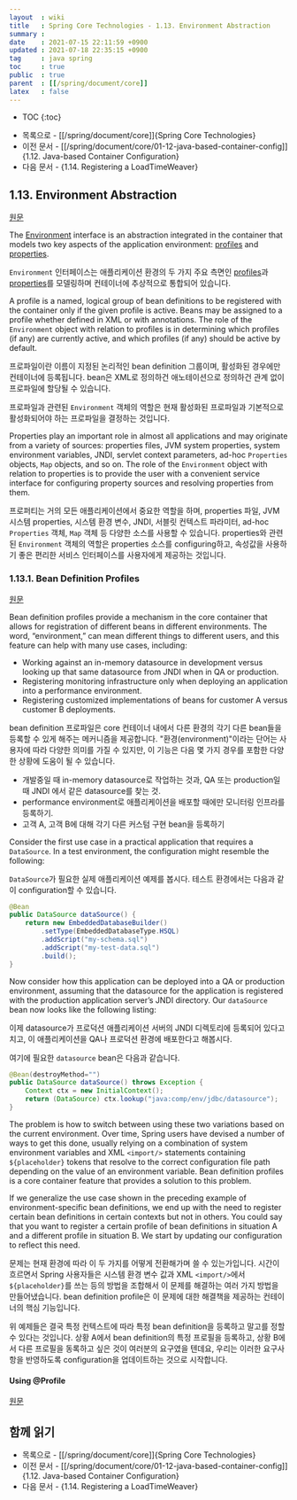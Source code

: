 ```yaml
---
layout  : wiki
title   : Spring Core Technologies - 1.13. Environment Abstraction
summary : 
date    : 2021-07-15 22:11:59 +0900
updated : 2021-07-18 22:35:15 +0900
tag     : java spring
toc     : true
public  : true
parent  : [[/spring/document/core]]
latex   : false
---
```

* TOC
{:toc}

- 목록으로 - [[/spring/document/core]]{Spring Core Technologies}
- 이전 문서 - [[/spring/document/core/01-12-java-based-container-config]]{1.12. Java-based Container Configuration}
- 다음 문서 - {1.14. Registering a LoadTimeWeaver}

## 1.13. Environment Abstraction

[원문]( https://docs.spring.io/spring-framework/docs/5.3.7/reference/html/core.html#beans-environment )

>
The [Environment]( https://docs.spring.io/spring-framework/docs/5.3.7/javadoc-api/org/springframework/core/env/Environment.html ) interface is an abstraction integrated in the container that models two key aspects of the application environment: [profiles]( https://docs.spring.io/spring-framework/docs/5.3.7/reference/html/core.html#beans-definition-profiles ) and [properties]( https://docs.spring.io/spring-framework/docs/5.3.7/reference/html/core.html#beans-property-source-abstraction ).

`Environment` 인터페이스는 애플리케이션 환경의 두 가지 주요 측면인 [profiles]( https://docs.spring.io/spring-framework/docs/5.3.7/reference/html/core.html#beans-definition-profiles )과 [properties]( https://docs.spring.io/spring-framework/docs/5.3.7/reference/html/core.html#beans-property-source-abstraction )를 모델링하며 컨테이너에 추상적으로 통합되어 있습니다.

>
A profile is a named, logical group of bean definitions to be registered with the container only if the given profile is active. Beans may be assigned to a profile whether defined in XML or with annotations. The role of the `Environment` object with relation to profiles is in determining which profiles (if any) are currently active, and which profiles (if any) should be active by default.

프로파일이란 이름이 지정된 논리적인 bean definition 그룹이며, 활성화된 경우에만 컨테이너에 등록됩니다.
bean은 XML로 정의하건 애노테이션으로 정의하건 관계 없이 프로파일에 할당될 수 있습니다.

프로파일과 관련된 `Environment` 객체의 역할은 현재 활성화된 프로파일과 기본적으로 활성화되어야 하는 프로파일을 결정하는 것입니다.

>
Properties play an important role in almost all applications and may originate from a variety of sources: properties files, JVM system properties, system environment variables, JNDI, servlet context parameters, ad-hoc `Properties` objects, `Map` objects, and so on. The role of the `Environment` object with relation to properties is to provide the user with a convenient service interface for configuring property sources and resolving properties from them.

프로퍼티는 거의 모든 애플리케이션에서 중요한 역할을 하며, properties 파일, JVM 시스템 properties, 시스템 환경 변수, JNDI, 서블릿 컨텍스트 파라미터, ad-hoc `Properties` 객체, `Map` 객체 등 다양한 소스를 사용할 수 있습니다.
properties와 관련된 `Environment` 객체의 역할은 properties 소스를 configuring하고, 속성값을 사용하기 좋은 편리한 서비스 인터페이스를 사용자에게 제공하는 것입니다.

### 1.13.1. Bean Definition Profiles

[원문]( https://docs.spring.io/spring-framework/docs/5.3.7/reference/html/core.html#beans-definition-profiles )

>
Bean definition profiles provide a mechanism in the core container that allows for registration of different beans in different environments. The word, “environment,” can mean different things to different users, and this feature can help with many use cases, including:
>
- Working against an in-memory datasource in development versus looking up that same datasource from JNDI when in QA or production.
- Registering monitoring infrastructure only when deploying an application into a performance environment.
- Registering customized implementations of beans for customer A versus customer B deployments.

bean definition 프로파일은 core 컨테이너 내에서 다른 환경의 각기 다른 bean들을 등록할 수 있게 해주는 메커니즘을 제공합니다.
"환경(environment)"이라는 단어는 사용자에 따라 다양한 의미를 가질 수 있지만, 이 기능은 다음 몇 가지 경우를 포함한 다양한 상황에 도움이 될 수 있습니다.

- 개발중일 때 in-memory datasource로 작업하는 것과, QA 또는 production일 때 JNDI 에서 같은 datasource를 찾는 것.
- performance environment로 애플리케이션을 배포할 때에만 모니터링 인프라를 등록하기.
- 고객 A, 고객 B에 대해 각기 다른 커스텀 구현 bean을 등록하기

>
Consider the first use case in a practical application that requires a `DataSource`. In a test environment, the configuration might resemble the following:

`DataSource`가 필요한 실제 애플리케이션 예제를 봅시다. 테스트 환경에서는 다음과 같이 configuration할 수 있습니다.

```java
@Bean
public DataSource dataSource() {
    return new EmbeddedDatabaseBuilder()
        .setType(EmbeddedDatabaseType.HSQL)
        .addScript("my-schema.sql")
        .addScript("my-test-data.sql")
        .build();
}
```

>
Now consider how this application can be deployed into a QA or production environment, assuming that the datasource for the application is registered with the production application server’s JNDI directory. Our `dataSource` bean now looks like the following listing:

이제 datasource가 프로덕션 애플리케이션 서버의 JNDI 디렉토리에 등록되어 있다고 치고, 이 애플리케이션을 QA나 프로덕션 환경에 배포한다고 해봅시다.

여기에 필요한 `datasource` bean은 다음과 같습니다.

```java
@Bean(destroyMethod="")
public DataSource dataSource() throws Exception {
    Context ctx = new InitialContext();
    return (DataSource) ctx.lookup("java:comp/env/jdbc/datasource");
}
```

>
The problem is how to switch between using these two variations based on the current environment. Over time, Spring users have devised a number of ways to get this done, usually relying on a combination of system environment variables and XML `<import/>` statements containing `${placeholder}` tokens that resolve to the correct configuration file path depending on the value of an environment variable. Bean definition profiles is a core container feature that provides a solution to this problem.
>
If we generalize the use case shown in the preceding example of environment-specific bean definitions, we end up with the need to register certain bean definitions in certain contexts but not in others. You could say that you want to register a certain profile of bean definitions in situation A and a different profile in situation B. We start by updating our configuration to reflect this need.

문제는 현재 환경에 따라 이 두 가지를 어떻게 전환해가며 쓸 수 있는가입니다.
시간이 흐르면서 Spring 사용자들은 시스템 환경 변수 값과 XML `<import/>`에서 `${placeholder}`를 쓰는 등의 방법을 조합해서 이 문제를 해결하는 여러 가지 방법을 만들어냈습니다.
bean definition profile은 이 문제에 대한 해결책을 제공하는 컨테이너의 핵심 기능입니다.

위 예제들은 결국 특정 컨텍스트에 따라 특정 bean definition을 등록하고 말고를 정할 수 있다는 것입니다.
상황 A에서 bean definition의 특정 프로필을 등록하고, 상황 B에서 다른 프로필을 동록하고 싶은 것이 여러분의 요구였을 텐데요, 우리는 이러한 요구사항을 반영하도록 configuration을 업데이트하는 것으로 시작합니다.


#### Using @Profile

[원문]( https://docs.spring.io/spring-framework/docs/5.3.7/reference/html/core.html#beans-definition-profiles-java )

## 함께 읽기

- 목록으로 - [[/spring/document/core]]{Spring Core Technologies}
- 이전 문서 - [[/spring/document/core/01-12-java-based-container-config]]{1.12. Java-based Container Configuration}
- 다음 문서 - {1.14. Registering a LoadTimeWeaver}

